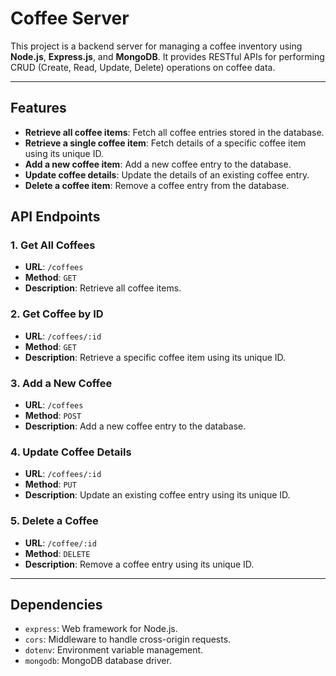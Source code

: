# Coffee Server

This project is a backend server for managing a coffee inventory using **Node.js**, **Express.js**, and **MongoDB**. It provides RESTful APIs for performing CRUD (Create, Read, Update, Delete) operations on coffee data.

---

## Features

- **Retrieve all coffee items**: Fetch all coffee entries stored in the database.
- **Retrieve a single coffee item**: Fetch details of a specific coffee item using its unique ID.
- **Add a new coffee item**: Add a new coffee entry to the database.
- **Update coffee details**: Update the details of an existing coffee entry.
- **Delete a coffee item**: Remove a coffee entry from the database.


## API Endpoints

### 1. Get All Coffees
- **URL**: `/coffees`
- **Method**: `GET`
- **Description**: Retrieve all coffee items.

### 2. Get Coffee by ID
- **URL**: `/coffees/:id`
- **Method**: `GET`
- **Description**: Retrieve a specific coffee item using its unique ID.

### 3. Add a New Coffee
- **URL**: `/coffees`
- **Method**: `POST`
- **Description**: Add a new coffee entry to the database.

### 4. Update Coffee Details
- **URL**: `/coffees/:id`
- **Method**: `PUT`
- **Description**: Update an existing coffee entry using its unique ID.

### 5. Delete a Coffee
- **URL**: `/coffee/:id`
- **Method**: `DELETE`
- **Description**: Remove a coffee entry using its unique ID.

---

## Dependencies

- `express`: Web framework for Node.js.
- `cors`: Middleware to handle cross-origin requests.
- `dotenv`: Environment variable management.
- `mongodb`: MongoDB database driver.
